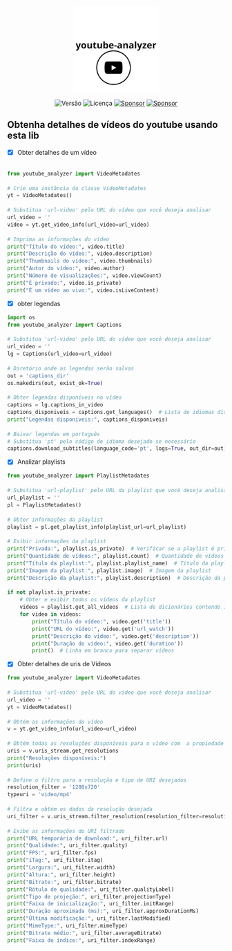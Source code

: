 
<div align="center">
    <img src="assets/youtube_analyzer-logo.png" alt="youtube_analyzer-logo" width="200"/>



![Versão](https://img.shields.io/badge/version-0.2.1-orange)
![Licença](https://img.shields.io/badge/license-MIT-orange)
[![Sponsor](https://img.shields.io/badge/💲Donate-yellow)](https://apoia.se/paulocesar-dev404)
[![Sponsor](https://img.shields.io/badge/Documentation-green)](https://github.com/PauloCesar-dev404/youtube_analyzer/wiki)
</div>

Obtenha detalhes de vídeos do youtube usando esta lib
---
- [x] Obter detalhes de um vídeo
```python

from youtube_analyzer import VideoMetadates

# Crie uma instância da classe VideoMetadates
yt = VideoMetadates()

# Substitua 'url-video' pelo URL do vídeo que você deseja analisar
url_video = ''
video = yt.get_video_info(url_video=url_video)

# Imprima as informações do vídeo
print("Título do vídeo:", video.title)
print("Descrição do vídeo:", video.description)
print("Thumbnails do vídeo:", video.thumbnails)
print("Autor do vídeo:", video.author)
print("Número de visualizações:", video.viewCount)
print("É privado:", video.is_private)
print("É um vídeo ao vivo:", video.isLiveContent)

```
- [x] obter legendas

```python
import os
from youtube_analyzer import Captions

# Substitua 'url-video' pelo URL do vídeo que você deseja analisar
url_video = ''
lg = Captions(url_video=url_video)

# Diretório onde as legendas serão salvas
out = 'captions_dir'
os.makedirs(out, exist_ok=True)

# Obter legendas disponíveis no vídeo
captions = lg.captions_in_video
captions_disponiveis = captions.get_languages()  # Lista de idiomas disponíveis
print("Legendas disponíveis:", captions_disponiveis)

# Baixar legendas em português
# Substitua 'pt' pelo código de idioma desejado se necessário
captions.download_subtitles(language_code='pt', logs=True, out_dir=out)
```
- [x] Analizar playlists
```python
from youtube_analyzer import PlaylistMetadates

# Substitua 'url-playlist' pelo URL da playlist que você deseja analisar
url_playlist = ''
pl = PlaylistMetadates()

# Obter informações da playlist
playlist = pl.get_playlist_info(playlist_url=url_playlist)

# Exibir informações da playlist
print("Privada:", playlist.is_private)  # Verificar se a playlist é privada
print("Quantidade de vídeos:", playlist.count)  # Quantidade de vídeos na playlist
print("Título da playlist:", playlist.playlist_name)  # Título da playlist
print("Imagem da playlist:", playlist.image)  # Imagem da playlist
print("Descrição da playlist:", playlist.description)  # Descrição da playlist

if not playlist.is_private:
    # Obter e exibir todos os vídeos da playlist
    videos = playlist.get_all_videos  # Lista de dicionários contendo informações dos vídeos
    for video in videos:
        print("Título do vídeo:", video.get('title'))
        print("URL do vídeo:", video.get('url_watch'))
        print("Descrição do vídeo:", video.get('description'))
        print("Duração do vídeo:", video.get('duration'))
        print()  # Linha em branco para separar vídeos
```

- [x] Obter detalhes de uris de Vídeos
```python
from youtube_analyzer import VideoMetadates

# Substitua 'url-video' pelo URL do vídeo que você deseja analisar
url_video = ''
yt = VideoMetadates()

# Obtém as informações do vídeo
v = yt.get_video_info(url_video=url_video)

# Obtém todas as resoluções disponíveis para o vídeo com  a propiedade get_resolutions
uris = v.uris_stream.get_resolutions
print("Resoluções disponíveis:")
print(uris)

# Define o filtro para a resolução e tipo de URI desejados
resolution_filter = '1280x720'
typeuri = 'video/mp4'

# Filtra e obtém os dados da resolução desejada
uri_filter = v.uris_stream.filter_resolution(resolution_filter=resolution_filter, typeuri=typeuri)

# Exibe as informações do URI filtrado
print("URL temporária de download:", uri_filter.url)
print("Qualidade:", uri_filter.quality)
print("FPS:", uri_filter.fps)
print("iTag:", uri_filter.itag)
print("Largura:", uri_filter.width)
print("Altura:", uri_filter.height)
print("Bitrate:", uri_filter.bitrate)
print("Rótulo de qualidade:", uri_filter.qualityLabel)
print("Tipo de projeção:", uri_filter.projectionType)
print("Faixa de inicialização:", uri_filter.initRange)
print("Duração aproximada (ms):", uri_filter.approxDurationMs)
print("Última modificação:", uri_filter.lastModified)
print("MimeType:", uri_filter.mimeType)
print("Bitrate médio:", uri_filter.averageBitrate)
print("Faixa de índice:", uri_filter.indexRange)

```
